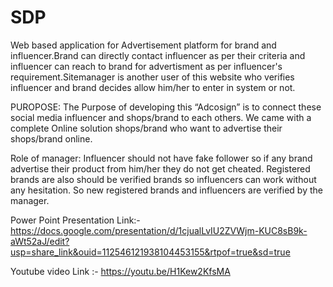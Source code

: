 # SDP
Web based application for Advertisement platform for brand and influencer.Brand can directly contact influencer as per their criteria 
and influencer can reach to brand for advertisment as per influencer's requirement.Sitemanager is another user of this website who verifies influencer and brand decides allow him/her to enter in system or not.

PUROPOSE:
The Purpose of developing this “Adcosign” is to connect these social media influencer and shops/brand to each others. 
We came with a complete Online solution shops/brand who want to advertise their shops/brand online. 

Role of manager:
Influencer should not have fake follower so if any brand advertise their product from him/her they do not get cheated. 
Registered brands are also should be verified brands so influencers can work without any hesitation.
So new registered brands and influencers are verified by the manager.

Power Point Presentation Link:- https://docs.google.com/presentation/d/1cjualLvIU2ZVWjm-KUC8sB9k-aWt52aJ/edit?usp=share_link&ouid=112546121938104453155&rtpof=true&sd=true

Youtube video Link :- https://youtu.be/H1Kew2KfsMA
